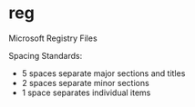 reg
===

Microsoft Registry Files

Spacing Standards:
  - 5 spaces separate major sections and titles
  - 2 spaces separate minor sections
  - 1 space separates individual items 
